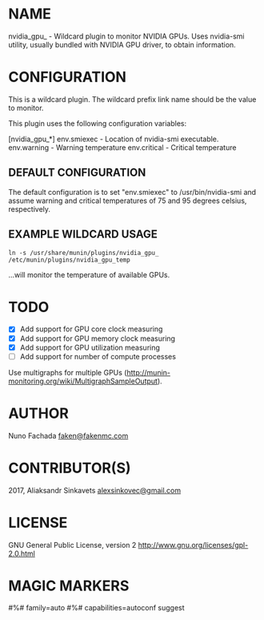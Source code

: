 # NAME

nvidia_gpu_ - Wildcard plugin to monitor NVIDIA GPUs. Uses nvidia-smi utility,
usually bundled with NVIDIA GPU driver, to obtain information.

# CONFIGURATION

This is a wildcard plugin. The wildcard prefix link name should be the
value to monitor.

This plugin uses the following configuration variables:

 [nvidia\_gpu\_\*]
  env.smiexec - Location of nvidia-smi executable.
  env.warning - Warning temperature
  env.critical - Critical temperature

## DEFAULT CONFIGURATION

The default configuration is to set "env.smiexec" to /usr/bin/nvidia-smi and
assume warning and critical temperatures of 75 and 95 degrees celsius, respectively.

## EXAMPLE WILDCARD USAGE

```ln -s /usr/share/munin/plugins/nvidia_gpu_ /etc/munin/plugins/nvidia_gpu_temp```

...will monitor the temperature of available GPUs.

# TODO
- [x] Add support for GPU core clock measuring
- [x] Add support for GPU memory clock measuring
- [x] Add support for GPU utilization measuring
- [ ] Add support for number of compute processes

Use multigraphs for multiple GPUs (http://munin-monitoring.org/wiki/MultigraphSampleOutput).

# AUTHOR

Nuno Fachada <faken@fakenmc.com>

# CONTRIBUTOR(S)

2017, Aliaksandr Sinkavets <alexsinkovec@gmail.com>

# LICENSE

 GNU General Public License, version 2
 http://www.gnu.org/licenses/gpl-2.0.html

# MAGIC MARKERS

 #%# family=auto
 #%# capabilities=autoconf suggest
